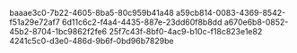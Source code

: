 baaae3c0-7b22-4605-8ba5-80c959b41a48
a59cb814-0083-4369-8542-f51a29e72af7
6d11c6c2-f4a4-4435-887e-23dd60f8b8dd
a670e6b8-0852-45b2-8704-1bc9862f2fe6
25f7c43f-8bf0-4ac9-b10c-f18c823e1e82
4241c5c0-d3e0-486d-9b6f-0bd96b7829be